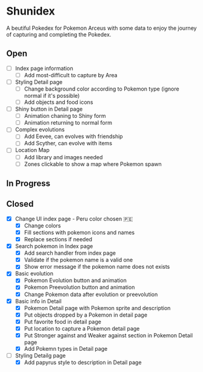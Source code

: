 # Shunidex

A beutiful Pokedex for Pokemon Arceus with some data to enjoy the journey of capturing and completing the Pokedex.

## Open

- [ ] Index page information
  - [ ] Add most-difficult to capture by Area
- [ ] Styling Detail page
  - [ ] Change background color according to Pokemon type (ignore normal if it's possible)
  - [ ] Add objects and food icons
- [ ] Shiny button in Detail page
  - [ ] Animation chaning to Shiny form
  - [ ] Animation returning to normal form
- [ ] Complex evolutions
  - [ ] Add Eevee, can evolves with friendship
  - [ ] Add Scyther, can evolve with items
- [ ] Location Map
  - [ ] Add library and images needed
  - [ ] Zones clickable to show a map where Pokemon spawn

## In Progress

## Closed

- [x] Change UI index page - Peru color chosen &#127477;&#127466;
  - [x] Change colors
  - [x] Fill sections with pokemon icons and names
  - [x] Replace sections if needed
- [x] Search pokemon in Index page
  - [x] Add search handler from index page
  - [x] Validate if the pokemon name is a valid one
  - [x] Show error message if the pokemon name does not exists
- [x] Basic evolution
  - [x] Pokemon Evolution button and animation
  - [x] Pokemon Preevolution button and animation
  - [x] Change Pokemon data after evolution or preevolution
- [x] Basic info in Detail
  - [x] Pokemon Detail page with Pokemon sprite and description
  - [x] Put objects dropped by a Pokemon in detail page
  - [x] Put favorite food in detail page
  - [x] Put location to capture a Pokemon detail page
  - [x] Put Stronger against and Weaker against section in Pokemon Detail page
  - [x] Add Pokemn types in Detail page
- [ ] Styling Detailg page
  - [x] Add papyrus style to description in Detail page
